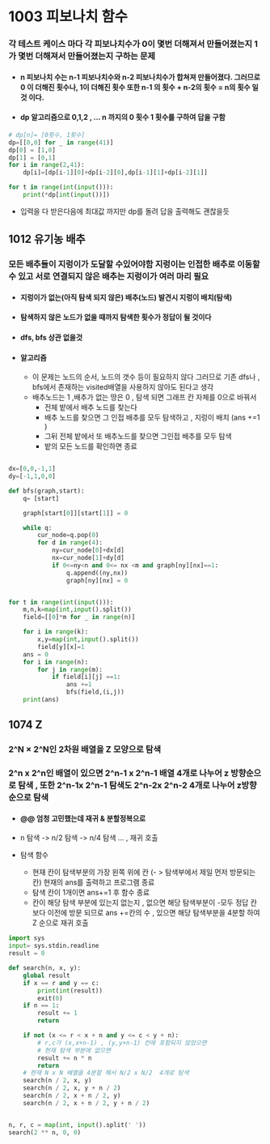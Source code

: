 # 1003 피보나치 함수

### 각 테스트 케이스 마다 각 피보나치수가 0이 몇번 더해져서 만들어졌는지 1가 몇번 더해져서 만들어졌는지 구하는 문제

- ####   n 피보나치 수는   n-1 피보나치수와 n-2 피보나치수가 합쳐져 만들어졌다. 그러므로 0 이 더해진 횟수나, 1이 더해진 횟수 또한 n-1 의 횟수 + n-2의 횟수 = n의 횟수 일것 이다.

- #### dp 알고리즘으로 0,1,2 , ... n 까지의 0 횟수 1 횟수를 구하여 답을 구함

```python
# dp[n]= [0횟수, 1횟수]
dp=[[0,0] for _ in range(41)]
dp[0] = [1,0]
dp[1] = [0,1]
for i in range(2,41):
    dp[i]=[dp[i-1][0]+dp[i-2][0],dp[i-1][1]+dp[i-2][1]]

for t in range(int(input())):
    print(*dp[int(input())])
```



- 입력을 다 받은다음에 최대값 까지만 dp를 돌려 답을 출력해도 괜찮을듯



## 1012 유기농 배추

### 모든 배추들이 지렁이가 도달할 수있어야함 지렁이는 인접한 배추로 이동할 수 있고 서로 연결되지 않은 배추는 지렁이가 여러 마리 필요 

- #### 지렁이가 없는(아직 탐색 되지 않은)  배추(노드) 발견시  지렁이 배치(탐색) 

- #### 탐색하지 않은 노드가 없을 때까지 탐색한 횟수가 정답이 될 것이다 

- #### dfs, bfs  상관 없을것 

- #### 알고리즘

  - 이 문제는 노드의 순서, 노드의 갯수 등이 필요하지 않다 그러므로 기존 dfs나 , bfs에서 존재하는 visited배열을 사용하지 않아도 된다고 생각
  - 배추노드는 1 ,배추가 없는 땅은 0 , 탐색 되면 그래프 칸 자체를 0으로 바꿔서 
    - 전체 밭에서 배추 노드를 찾는다
    - 배추 노드를 찾으면 그 인접 배추를 모두 탐색하고 , 지렁이 배치  (ans +=1 )
    - 그뒤 전체 밭에서 또 배추노드를 찾으면  그인접 배추를 모두 탐색
    - 밭의 모든 노드를 확인하면 종료

```python

dx=[0,0,-1,1]
dy=[-1,1,0,0]

def bfs(graph,start):
    q= [start]

    graph[start[0]][start[1]] = 0

    while q:
        cur_node=q.pop(0)
        for d in range(4):
            ny=cur_node[0]+dx[d]
            nx=cur_node[1]+dy[d]
            if 0<=ny<n and 0<= nx <m and graph[ny][nx]==1:
                q.append((ny,nx))
                graph[ny][nx] = 0


for t in range(int(input())):
    m,n,k=map(int,input().split())
    field=[[0]*m for _ in range(n)]

    for i in range(k):
        x,y=map(int,input().split())
        field[y][x]=1
    ans = 0
    for i in range(n):
        for j in range(m):
            if field[i][j] ==1:
                ans +=1
                bfs(field,(i,j))
    print(ans)


```



## 1074 Z

### 2^N × 2^N인 2차원 배열을 Z 모양으로 탐색 

### 2^n x 2^n인 배열이 있으면 2^n-1 x 2^n-1 배열 4개로 나누어 z 방향순으로 탐색 , 또한 2^n-1x 2^n-1 탐색도 2^n-2x 2^n-2 4개로 나누어 z방향 순으로 탐색 

- #### @@ 엄청 고민했는데 재귀 & 분할정복으로 

- n 탐색 -> n/2 탐색  -> n/4  탐색 ... ,  재귀  호출 

- 탐색 함수

  - 현재 칸이 탐색부분의  가장 왼쪽 위에 칸 (- > 탐색부에서 제일 먼저 방문되는 칸) 현재의 ans를 출력하고  프로그램 종료
  - 탐색 칸이 1개이면 ans+=1 후 함수 종료
  - 칸이  해당 탐색 부분에  있는지 없는지  , 없으면 해당 탐색부분이  -모두 정답 칸보다 이전에 방문 되므로 ans +=칸의 수  , 있으면 해당 탐색부분을 4분할 하여 Z 순으로 재귀 호출



```python
import sys
input= sys.stdin.readline
result = 0

def search(n, x, y):
    global result
    if x == r and y == c:
        print(int(result))
        exit(0)
    if n == 1:
        result += 1
        return

    if not (x <= r < x + n and y <= c < y + n):
        # r,c가 (x,x+n-1) , (y,y+n-1) 칸에 포함되지 않았으면
        # 현재 탐색 부분에 없으면
        result += n * n
        return
    # 현재 N x N 배열을 4분할 해서 N/2 x N/2  4개로 탐색
    search(n / 2, x, y)
    search(n / 2, x, y + n / 2)
    search(n / 2, x + n / 2, y)
    search(n / 2, x + n / 2, y + n / 2)


n, r, c = map(int, input().split(' '))
search(2 ** n, 0, 0)
```



